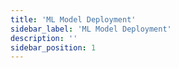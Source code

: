 ```yaml
---
title: 'ML Model Deployment'
sidebar_label: 'ML Model Deployment'
description: ''
sidebar_position: 1
---
```

